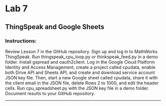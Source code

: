 # Lab 7
## ThingSpeak and Google Sheets 
### Instructions: 
Review Lesson 7 in the GitHub repository. Sign up and log in to MathWorks ThingSpeak. Run thingspeak_cpu_loop.py or thinkspeak_feed.py in a demo folder. Install gspread and oauth2client. Log in the Google Cloud Platform Identity and Access Management, create a project called cpudata, enable both Drive API and Sheets API, and create and download service account JSON key file. Then, start a new Google sheet called cpudata, share it with the client email in the JSON file, delete Rows 2 to 1000, and edit the header cells. Run cpu_spreadsheet.py with the JSON key file in a demo folder. Document results to your GitHub repository. 

--- 






